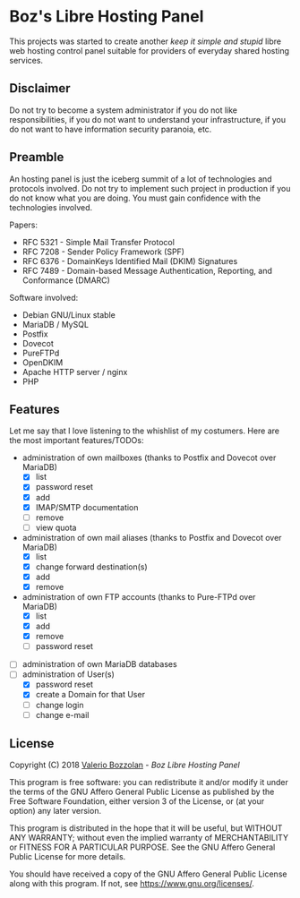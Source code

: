 # Boz's Libre Hosting Panel

This projects was started to create another _keep it simple and stupid_ libre web hosting control panel suitable for providers of everyday shared hosting services.

## Disclaimer

Do not try to become a system administrator if you do not like responsibilities, if you do not want to understand your infrastructure, if you do not want to have information security paranoia, etc.

## Preamble

An hosting panel is just the iceberg summit of a lot of technologies and protocols involved. Do not try to implement such project in production if you do not know what you are doing. You must gain confidence with the technologies involved.

Papers:
* RFC 5321 - Simple Mail Transfer Protocol
* RFC 7208 - Sender Policy Framework (SPF)
* RFC 6376 - DomainKeys Identified Mail (DKIM) Signatures
* RFC 7489 - Domain-based Message Authentication, Reporting, and Conformance (DMARC)

Software involved:
* Debian GNU/Linux stable
* MariaDB / MySQL
* Postfix
* Dovecot
* PureFTPd
* OpenDKIM
* Apache HTTP server / nginx
* PHP

## Features

Let me say that I love listening to the whishlist of my costumers. Here are the most important features/TODOs:

- administration of own mailboxes (thanks to Postfix and Dovecot over MariaDB)
	- [X] list
	- [X] password reset
	- [X] add
	- [X] IMAP/SMTP documentation
	- [ ] remove
	- [ ] view quota
- administration of own mail aliases (thanks to Postfix and Dovecot over MariaDB)
	- [X] list
	- [X] change forward destination(s)
	- [X] add
	- [X] remove
- administration of own FTP accounts (thanks to Pure-FTPd over MariaDB)
	- [X] list
	- [X] add
	- [X] remove
	- [ ] password reset
- [ ] administration of own MariaDB databases
- [ ] administration of User(s)
	- [X] password reset
	- [X] create a Domain for that User
	- [ ] change login
	- [ ] change e-mail

## License

Copyright (C) 2018 [Valerio Bozzolan](https://boz.reyboz.it/) - _Boz Libre Hosting Panel_

This program is free software: you can redistribute it and/or modify it under the terms of the GNU Affero General Public License as published by the Free Software Foundation, either version 3 of the License, or (at your option) any later version.

This program is distributed in the hope that it will be useful, but WITHOUT ANY WARRANTY; without even the implied warranty of MERCHANTABILITY or FITNESS FOR A PARTICULAR PURPOSE.
See the GNU Affero General Public License for more details.

You should have received a copy of the GNU Affero General Public License along with this program. If not, see <https://www.gnu.org/licenses/>.
